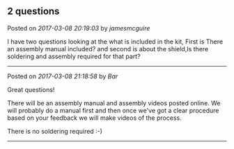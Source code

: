 ## 2 questions
Posted on *2017-03-08 20:19:03* by *jamesmcguire*

I have two questions looking at the what is included in the kit, First is There an assembly manual included? and second is about the shield,Is there soldering and assembly required for that part?

---

Posted on *2017-03-08 21:18:58* by *Bar*

Great questions!

There will be an assembly manual and assembly videos posted online.  We will probably do a manual first and then once we've got a clear procedure based on your feedback we will make videos of the process.

There is no soldering required :-)

---

